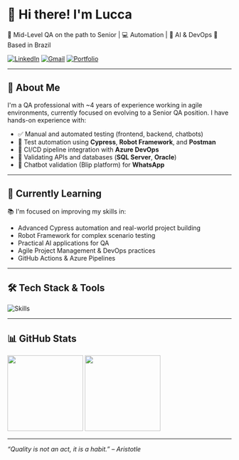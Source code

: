 # 👋 Hi there! I'm Lucca

🎯 Mid-Level QA on the path to Senior | 💻 Automation | 🧠 AI & DevOps 
📍 Based in Brazil 

[![LinkedIn](https://img.shields.io/badge/LinkedIn-000?style=for-the-badge&logo=linkedin&logoColor=0A66C2)](https://www.linkedin.com/in/lucca-souza-212513207/) 
[![Gmail](https://img.shields.io/badge/Gmail-000?style=for-the-badge&logo=gmail&logoColor=EA4335)](mailto:luccafsouza00@gmail.com)
[![Portfolio](https://img.shields.io/badge/GitHub-000?style=for-the-badge&logo=github&logoColor=white)](https://github.com/luccafsouza00)

---

## 🧪 About Me

I'm a QA professional with ~4 years of experience working in agile environments, currently focused on evolving to a Senior QA position. I have hands-on experience with:

- ✅ Manual and automated testing (frontend, backend, chatbots)
- 🤖 Test automation using **Cypress**, **Robot Framework**, and **Postman**
- 🧩 CI/CD pipeline integration with **Azure DevOps**
- 🧾 Validating APIs and databases (**SQL Server**, **Oracle**)
- 💬 Chatbot validation (Blip platform) for **WhatsApp**

---

## 🚀 Currently Learning

📚 I'm focused on improving my skills in:

- Advanced Cypress automation and real-world project building  
- Robot Framework for complex scenario testing  
- Practical AI applications for QA  
- Agile Project Management & DevOps practices  
- GitHub Actions & Azure Pipelines

---

## 🛠️ Tech Stack & Tools

![Skills](https://skillicons.dev/icons?i=git,github,azure,docker,kotlin,java,postman,cypress,robotframework,mysql,oracle,linux,selenium)

---

## 📊 GitHub Stats

<p align="left">
  <img height="170px" src="https://github-readme-stats.vercel.app/api?username=luccafsouza00&show_icons=true&theme=tokyonight" />
  <img height="170px" src="https://github-readme-stats.vercel.app/api/top-langs/?username=luccafsouza00&layout=compact&theme=tokyonight"/>
</p>

---

_“Quality is not an act, it is a habit.” – Aristotle_
